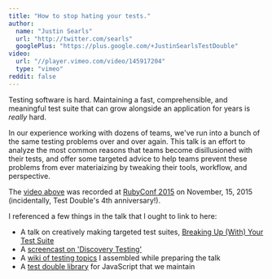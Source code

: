 ```yaml
---
title: "How to stop hating your tests."
author:
  name: "Justin Searls"
  url: "http://twitter.com/searls"
  googlePlus: "https://plus.google.com/+JustinSearlsTestDouble"
video:
  url: "//player.vimeo.com/video/145917204"
  type: "vimeo"
reddit: false
---
```


Testing software is hard. Maintaining a fast, comprehensible, and meaningful test
suite that can grow alongside an application for years is *really* hard.

In our experience working with dozens of teams, we've run into a bunch of the
same testing problems over and over again. This talk is an effort to analyze the
most common reasons that teams become disillusioned with their tests, and offer
some targeted advice to help teams prevent these problems from ever
materiaizing by tweaking their tools, workflow, and perspective.

The [video above](https://www.youtube.com/watch?v=a6gel0eVeNw) was recorded at
[RubyConf 2015](http://rubyconf.org) on November, 15, 2015 (incidentally, Test
Double's 4th anniversary!).

I referenced a few things in the talk that I ought to link to here:

* A talk on creatively making targeted test suites,
[Breaking Up (With) Your Test Suite](http://blog.testdouble.com/posts/2014-05-25-breaking-up-with-your-test-suite.html)
* A [screencast on 'Discovery Testing'](http://blog.testdouble.com/posts/2015-09-10-how-i-use-test-doubles.html)
* A [wiki of testing topics](http://github.com/testdouble/contributing-tests/wiki)
I assembled while preparing the talk
* A [test double library](http://github.com/testdouble/testdouble.js) for JavaScript
that we maintain
